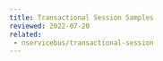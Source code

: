 ```yaml
---
title: Transactional Session Samples
reviewed: 2022-07-20
related:
 - nservicebus/transactional-session
---
```

